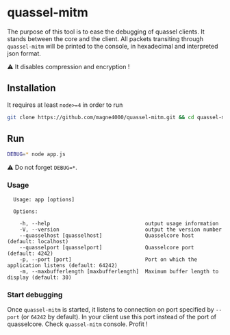 # quassel-mitm
The purpose of this tool is to ease the debugging of quassel clients. It stands between the core and the client.
All packets transiting through `quassel-mitm` will be printed to the console, in hexadecimal and interpreted json format.

:warning: It disables compression and encryption !

## Installation
It requires at least `node>=4` in order to run
```sh
git clone https://github.com/magne4000/quassel-mitm.git && cd quassel-mitm && npm install
```

## Run
```sh
DEBUG=* node app.js
```
:warning: Do not forget `DEBUG=*`.

### Usage
```
  Usage: app [options]

  Options:

    -h, --help                               output usage information
    -V, --version                            output the version number
    --quasselhost [quasselhost]              Quasselcore host (default: localhost)
    --quasselport [quasselport]              Quasselcore port (default: 4242)
    -p, --port [port]                        Port on which the application listens (default: 64242)
    -m, --maxbufferlength [maxbufferlength]  Maximum buffer length to display (default: 30)
```

### Start debugging
Once `quassel-mitm` is started, it listens to connection on port specified by `--port` (or `64242` by default).
In your client use this port instead of the port of quasselcore. Check `quassel-mitm` console. Profit !
